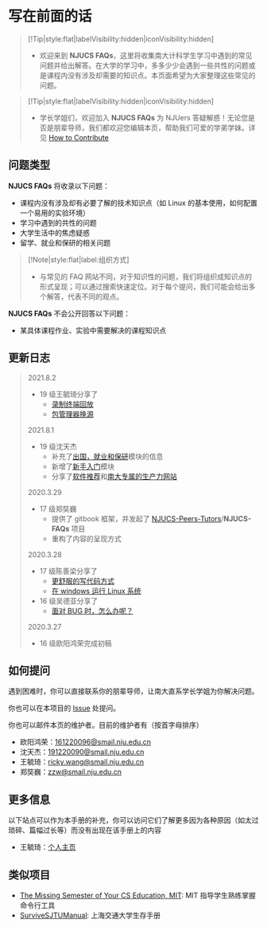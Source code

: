 # 写在前面的话

> [!Tip|style:flat|labelVisibility:hidden|iconVisibility:hidden]
>
> - 欢迎来到 **NJUCS FAQs**，这里将收集南大计科学生学习中遇到的常见问题并给出解答。在大学的学习中，多多少少会遇到一些共性的问题或是课程内没有涉及却需要的知识点。本页面希望为大家整理这些常见的问题。

<!-- -->

> [!Tip|style:flat|labelVisibility:hidden|iconVisibility:hidden]
>
> - 学长学姐们，欢迎加入 **NJUCS FAQs** 为 NJUers 答疑解惑！无论您是否是朋辈导师，我们都欢迎您编辑本页，帮助我们可爱的学弟学妹。详见 [How to Contribute](/doc/How-to-contributes.md)

## 问题类型

**NJUCS FAQs** 将收录以下问题：

- 课程内没有涉及却有必要了解的技术知识点（如 Linux 的基本使用，如何配置一个易用的实验环境）
- 学习中遇到的共性的问题
- 大学生活中的焦虑疑惑
- 留学、就业和保研的相关问题

> [!Note|style:flat|label:组织方式]
>
> - 与常见的 FAQ 网站不同，对于知识性的问题，我们将组织成知识点的形式呈现；可以通过搜索快速定位。对于每个提问，我们可能会给出多个解答，代表不同的观点。

**NJUCS FAQs** 不会公开回答以下问题：

- 某具体课程作业、实验中需要解决的课程知识点

## 更新日志

> 2021.8.2
>
> + 19 级王毓琦分享了
>   + [录制终端回放](doc/Linux/terminal-playback.md)
>   + [包管理器换源](doc/Linux/switch-apt-sources.md)
>
> 2021.8.1
>
> - 19 级沈天杰
>   - 补充了[出国，就业和保研](doc/Future/Future.md)模块的信息
>   - 新增了[新手入门](doc/Newbie/newbie.md)模块
>   - 分享了[软件推荐](doc/Newbie/software.md)和[南大专属的生产力网站](doc/Newbie/njuonline.md)
>
> 2020.3.29
>
> - 17 级郑奘巍
>   - 提供了 gitbook 框架，并发起了 [NJUCS-Peers-Tutors](https://github.com/NJUCS-Peers-Tutors)/**NJUCS-FAQs** 项目
>   - 重构了内容的呈现方式
>
> 2020.3.28
>
> - 17 级陈善梁分享了
>   - [更舒服的写代码方式](/doc/Linux/vscode.md)
>   - [在 windows 运行 Linux 系统](/doc/Linux/build-Linux.md)
> - 16 级吴德亚分享了
>   - [面对 BUG 时，怎么办呢？](/doc/Linux/FAQs.md)
>
> 2020.3.27
>
> - 16 级欧阳鸿荣完成初稿

## 如何提问

遇到困难时，你可以直接联系你的朋辈导师，让南大直系学长学姐为你解决问题。

你也可以在本项目的 [Issue](https://github.com/NJUCS-Peers-Tutors/NJUCS-FAQs/issues) 处提问。

你也可以邮件本页的维护者。目前的维护者有（按首字母排序）

- 欧阳鸿荣：[161220096@smail.nju.edu.cn](mailto:161220096@smail.nju.edu.cn)
- 沈天杰：[191220090@smail.nju.edu.cn](mailto:161220096@smail.nju.edu.cn)
- 王毓琦：[ricky.wang@smail.nju.edu.cn](mailto:ricky.wang@smail.nju.edu.cn)
- 郑奘巍：[zzw@smail.nju.edu.cn](mailto:zzw@smail.nju.edu.cn)

## 更多信息

以下站点可以作为本手册的补充，你可以访问它们了解更多因为各种原因（如太过琐碎、篇幅过长等）而没有出现在该手册上的内容

+ 王毓琦：[个人主页](https://donnadie.top)

## 类似项目

- [The Missing Semester of Your CS Education, MIT](https://missing.csail.mit.edu/): MIT 指导学生熟练掌握命令行工具
- [SurviveSJTUManual](https://survivesjtu.gitbook.io/survivesjtumanual/): 上海交通大学生存手册
